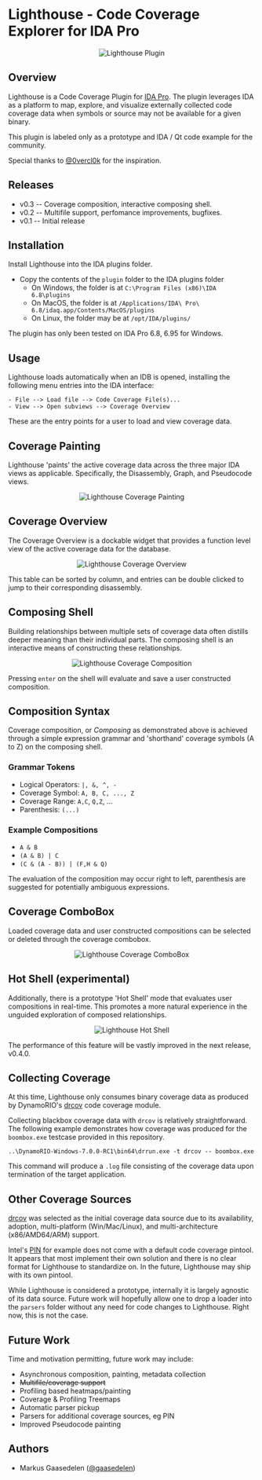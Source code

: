 # Lighthouse - Code Coverage Explorer for IDA Pro
<p align="center">
<img alt="Lighthouse Plugin" src="screenshots/overview.png"/>
</p>

## Overview

Lighthouse is a Code Coverage Plugin for [IDA Pro](https://www.hex-rays.com/products/ida/). The plugin leverages IDA as a platform to map, explore, and visualize externally collected code coverage data when symbols or source may not be available for a given binary.

This plugin is labeled only as a prototype and IDA / Qt code example for the community. 

Special thanks to [@0vercl0k](https://twitter.com/0vercl0k) for the inspiration.

## Releases

* v0.3 -- Coverage composition, interactive composing shell.
* v0.2 -- Multifile support, perfomance improvements, bugfixes.
* v0.1 -- Initial release

## Installation

Install Lighthouse into the IDA plugins folder.

- Copy the contents of the `plugin` folder to the IDA plugins folder
    - On Windows, the folder is at `C:\Program Files (x86)\IDA 6.8\plugins`
    - On MacOS, the folder is at `/Applications/IDA\ Pro\ 6.8/idaq.app/Contents/MacOS/plugins`
    - On Linux, the folder may be at `/opt/IDA/plugins/`

The plugin has only been tested on IDA Pro 6.8, 6.95 for Windows.

## Usage

Lighthouse loads automatically when an IDB is opened, installing the following menu entries into the IDA interface:

```
- File --> Load file --> Code Coverage File(s)...
- View --> Open subviews --> Coverage Overview
```

These are the entry points for a user to load and view coverage data.

## Coverage Painting

Lighthouse 'paints' the active coverage data across the three major IDA views as applicable. Specifically, the Disassembly, Graph, and Pseudocode views.

<p align="center">
<img alt="Lighthouse Coverage Painting" src="screenshots/painting.png"/>
</p>

## Coverage Overview

The Coverage Overview is a dockable widget that provides a function level view of the active coverage data for the database.

<p align="center">
<img alt="Lighthouse Coverage Overview" src="screenshots/overview.png"/>
</p>

This table can be sorted by column, and entries can be double clicked to jump to their corresponding disassembly.

## Composing Shell

Building relationships between multiple sets of coverage data often distills deeper meaning than their individual parts. The composing shell is an interactive means of constructing these relationships.

<p align="center">
<img alt="Lighthouse Coverage Composition" src="screenshots/shell.gif"/>
</p>

Pressing `enter` on the shell will evaluate and save a user constructed composition.

## Composition Syntax

Coverage composition, or _Composing_ as demonstrated above is achieved through a simple expression grammar and 'shorthand' coverage symbols (A to Z) on the composing shell. 

### Grammar Tokens
* Logical Operators: `|, &, ^, -`
* Coverage Symbol: `A, B, C, ..., Z`
* Coverage Range: `A,C`, `Q,Z`, ...
* Parenthesis: `(...)`

### Example Compositions
* `A & B`
* `(A & B) | C`
* `(C & (A - B)) | (F,H & Q)`

The evaluation of the composition may occur right to left, parenthesis are suggested for potentially ambiguous expressions.

## Coverage ComboBox

Loaded coverage data and user constructed compositions can be selected or deleted through the coverage combobox.

<p align="center">
<img alt="Lighthouse Coverage ComboBox" src="screenshots/combobox.gif"/>
</p>

## Hot Shell (experimental)

Additionally, there is a prototype 'Hot Shell' mode that evaluates user compositions in real-time. This promotes a more natural experience in the unguided exploration of composed relationships.

<p align="center">
<img alt="Lighthouse Hot Shell" src="screenshots/hot_shell.gif"/>
</p>

The performance of this feature will be vastly improved in the next release, v0.4.0.

## Collecting Coverage

At this time, Lighthouse only consumes binary coverage data as produced by DynamoRIO's [drcov](http://dynamorio.org/docs/page_drcov.html) code coverage module. 

Collecting blackbox coverage data with `drcov` is relatively straightforward. The following example demonstrates how coverage was produced for the `boombox.exe` testcase provided in this repository.

```
..\DynamoRIO-Windows-7.0.0-RC1\bin64\drrun.exe -t drcov -- boombox.exe
```

This command will produce a `.log` file consisting of the coverage data upon termination of the target application.

## Other Coverage Sources

[drcov](http://dynamorio.org/docs/page_drcov.html) was selected as the initial coverage data source due to its availability, adoption, multi-platform (Win/Mac/Linux), and multi-architecture (x86/AMD64/ARM) support. 

Intel's [PIN](https://software.intel.com/en-us/articles/pin-a-dynamic-binary-instrumentation-tool) for example does not come with a default code coverage pintool. It appears that most implement their own solution and there is no clear format for Lighthouse to standardize on. In the future, Lighthouse may ship with its own pintool.

While Lighthouse is considered a prototype, internally it is largely agnostic of its data source. Future work will hopefully allow one to drop a loader into the `parsers` folder without any need for code changes to Lighthouse. Right now, this is not the case.

## Future Work

Time and motivation permitting, future work may include:

* Asynchronous composition, painting, metadata collection
* ~~Multifile/coverage support~~
* Profiling based heatmaps/painting
* Coverage & Profiling Treemaps
* Automatic parser pickup
* Parsers for additional coverage sources, eg PIN
* Improved Pseudocode painting

## Authors

* Markus Gaasedelen ([@gaasedelen](https://twitter.com/gaasedelen))
